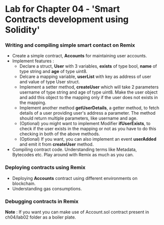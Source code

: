 # Lab for Chapter 04 - 'Smart Contracts development using Solidity'

### Writing and compiling simple smart contact on Remix

* Create a simple contract, **Accounts** for maintaining user accounts.
* Implement features :
  * Declare a struct, **User** with 3 variables, **exists** of type bool, **name** of type string and **age** of type uint8.
  * Delcare a mapping variable, **userList** with key as address of user and value of type User struct.
  * Implement a setter method, **createUser** which will take 2 parameters username of type string and age of type uint8. Make the user object and add this object to the mapping only if the user does not exists in the mapping.
  * Implement another method **getUserDetails**, a getter method, to fetch details of a user providing user's address a parameter. The method should return multiple parameters, like username and age.
  * (Optional) you might want to implement Modifier **ifUserExists**, to check if the user exists in the mapping or not as you have to do this checking in both of the above methods.
  * (Optional) If you want, you can also implement an event **userAdded** and emit it from **createUser** method. 
* Compiling contract code. Understanding terms like Metadata, Bytecodes etc. Play around with Remix as much as you can.

### Deploying contracts using Remix

* Deploying **Accounts** contract using different environments on blockchain.
* Understanding gas consumptions.

### Debugging contracts in Remix


**Note** : If you want you can make use of Account.sol contract present in ch04/lab02 folder as a boiler plate.

 
